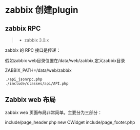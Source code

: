 # zabbix 创建plugin

## zabbix RPC

> * zabbix 3.0.x

zabbix 的 RPC 接口是传递：

假如zabbix web目录位置在/data/web/zabbix,定义zabbix目录

ZABBIX_PATH=/data/web/zabbix

```
./api_jsonrpc.php
./include/classes/api/API.php
```
## Zabbix web 布局

zabbix web 页面布局非常简单。主要分为三部分：

include/page_header.php
new CWidget
include/page_footer.php
